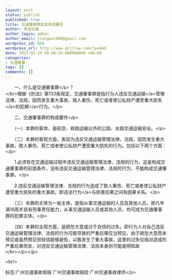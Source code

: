 ```yaml
---
layout: post
status: publish
published: true
title: 交通肇事罪及其构成要件
author: 本站记者
author_login: admin
author_email: jiangwei909@gmail.com
wordpress_id: 668
wordpress_url: http://www.gzjtlaw.com/?p=668
date: 2011-05-29 09:08:29.000000000 +08:00
categories:
- 交通肇事
tags: []
comments: []
---
```

<p><p>　　一、什么是<a>交通肇事罪<&#47;a>？<br><&#47;br>根据《刑法》第133条规定，交通肇事罪是指行为人违反<a>交通运输<&#47;a>管理法律、法规，因而发生重大事故，致人重伤、死亡或者使公私财产遭受重大<a>损失<&#47;a>的<a>犯罪<&#47;a>行为。<&#47;p><p>　　二、交通肇事罪的构成要件<&#47;p><p>　　（一）本罪的客体，是航空、铁路运输以外的公路、水路交通运输安全。<&#47;p><p>　　（二）本罪的客观方面，表现为违反交通运输管理法律、法规，因而发生重大事故，致人重伤、死亡或者使公私财产遭受重大损失的行为。包括以下两个方面：<&#47;p><p>　　1.必须有在交通运输过程中违反交通运输管理法律、法规的行为，这是构成交通肇事罪的前提条件，没有违反交通运输管理法律、法规的行为，不能构成交通肇事罪。<&#47;p><p>　　2.违反交通运输管理法律、法规的行为造成了致人重伤、死亡或者使公私财产遭受重大损失的重大事故。即<a>违法行为<&#47;a>与损害后果之间有因果关系。<&#47;p><p>　　（三）本罪的主体为一般主体，是指从事交通运输的人员及其他人员。即凡年满16周岁具有刑事责任能力，从事交通运输人员或其他人员，均可成为交通肇事罪的犯罪主体。<&#47;p><p>　　（四）本罪的主观方面，是疏忽大意或过于自信的过失。即行为人对自己违反交通运输管理法律、法规的行为可能导致的严重后果应当预见，由于疏忽大意而未预见或虽然预见但轻信能够避免，以致发生了重大事故。这里的过失仅指对造成的严重后果而言，对违反交通运输管理法律、法规本身则可能是明知故<br><&#47;br><&#47;p><&#47;p><br&#47;><p>标签:广州交通事故索赔 广州交通事故赔偿 广州交通事故律师<&#47;p>
